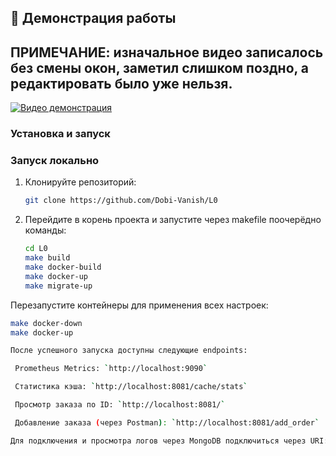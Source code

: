## 🎥 Демонстрация работы
## ПРИМЕЧАНИЕ: изначальное видео записалось без смены окон, заметил слишком поздно, а редактировать было уже нельзя.

[![Видео демонстрация](https://img.youtube.com/vi/9wddzxrZc4E/0.jpg)](https://youtu.be/9wddzxrZc4E)

### Установка и запуск

### Запуск локально
1. Клонируйте репозиторий:
   ```bash
   git clone https://github.com/Dobi-Vanish/L0
2. Перейдите в корень проекта и запустите через makefile поочерёдно команды:
   ```bash
   cd L0
   make build
   make docker-build
   make docker-up
   make migrate-up

Перезапустите контейнеры для применения всех настроек:
   ```bash
   make docker-down
   make docker-up

После успешного запуска доступны следующие endpoints:

    Prometheus Metrics: `http://localhost:9090`

    Статистика кэша: `http://localhost:8081/cache/stats`

    Просмотр заказа по ID: `http://localhost:8081/`

    Добавление заказа (через Postman): `http://localhost:8081/add_order`

Для подключения и просмотра логов через MongoDB подключиться через URI: `mongodb://localhost:27017`.
